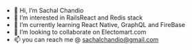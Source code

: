 - 👋 Hi, I’m Sachal Chandio
- 👀 I’m interested in RailsReact and Redis stack
- 🌱 I’m currently learning React Native, GraphQL and FireBase
- 💞️ I’m looking to collaborate on Electomart.com
- 📫 you can reach me @ sachalchandio@gmail.com
